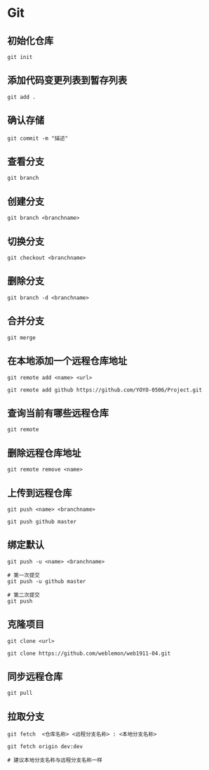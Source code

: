 # Git

## 初始化仓库
```shell
git init 
```

## 添加代码变更列表到暂存列表
```shell
git add .
```

## 确认存储
```shell
git commit -m "描述"
```

## 查看分支
```shell
git branch
```

## 创建分支
```shell
git branch <branchname>
```

## 切换分支
```shell
git checkout <branchname>
```

## 删除分支
```shell
git branch -d <branchname>
```

## 合并分支
```shell
git merge
```

## 在本地添加一个远程仓库地址
```shell
git remote add <name> <url>

git remote add github https://github.com/YOYO-0506/Project.git
```

## 查询当前有哪些远程仓库
```shell
git remote
```

## 删除远程仓库地址
```shell
git remote remove <name>
```

## 上传到远程仓库
```shell
git push <name> <branchname>

git push github master
```

## 绑定默认
```shell
git push -u <name> <branchname> 

# 第一次提交
git push -u github master

# 第二次提交
git push 
```

## 克隆项目
```shell
git clone <url>

git clone https://github.com/weblemon/web1911-04.git
```
## 同步远程仓库
```shell
git pull 
```

## 拉取分支
```shell
git fetch  <仓库名称> <远程分支名称> : <本地分支名称>

git fetch origin dev:dev

# 建议本地分支名称与远程分支名称一样
```


